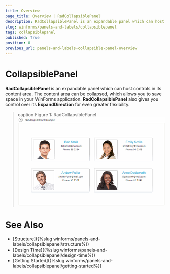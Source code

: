 ```yaml
---
title: Overview
page_title: Overview | RadCollapsiblePanel
description: RadCollapsiblePanel is an expandable panel which can host controls in its content area.
slug: winforms/panels-and-labels/collapsiblepanel
tags: collapsiblepanel
published: True
position: 0
previous_url: panels-and-labels-collapsible-panel-overview
---
```


# CollapsiblePanel

**RadCollapsiblePanel** is an expandable panel which can host controls in its content area. The content area can be collapsed, which allows you to save space in your WinForms application. **RadCollapsiblePanel** also gives you control over its **ExpandDirection** for even greater flexibility.

>caption Figure 1: RadCollapsiblePanel
![panels-and-labels-collapsible-panel 001](images/panels-and-labels-collapsible-panel001.gif)

# See Also

* [Structure]({%slug winforms/panels-and-labels/collapsiblepanel/structure%})
* [Design Time]({%slug winforms/panels-and-labels/collapsiblepanel/design-time%})
* [Getting Started]({%slug winforms/panels-and-labels/collapsiblepanel/getting-started%})